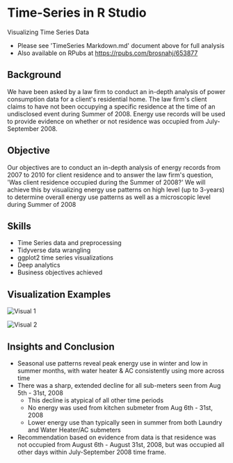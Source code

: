 # Time-Series in R Studio
Visualizing Time Series Data

* Please see 'TimeSeries Markdown.md' document above for full analysis
* Also available on RPubs at https://rpubs.com/brosnahj/653877

## Background
We have been asked by a law firm to conduct an in-depth analysis of power consumption data for a client's residential home. The law firm's client claims to have not been occupying a specific residence at the time of an undisclosed event during Summer of 2008. Energy use records will be used to provide evidence on whether or not residence was occupied from July-September 2008.

## Objective
Our objectives are to conduct an in-depth analysis of energy records from 2007 to 2010 for client residence and to answer the law firm's question, 'Was client residence occupied during the Summer of 2008?' We will achieve this by visualizing energy use patterns on high level (up to 3-years) to determine overall energy use patterns as well as a microscopic level during Summer of 2008

## Skills

* Time Series data and preprocessing
* Tidyverse data wrangling
* ggplot2 time series visualizations
* Deep analytics
* Business objectives achieved

## Visualization Examples

![Visual 1](https://github.com/jlbrosnahan/Time-Series-Visualizations/blob/master/Time-Series-Visual-script_files/figure-html/unnamed-chunk-16-1.png)

![Visual 2](https://github.com/jlbrosnahan/Time-Series-Visualizations/blob/master/Time-Series-Visual-script_files/figure-html/unnamed-chunk-18-1.png)


## Insights and Conclusion
* Seasonal use patterns reveal peak energy use in winter and low in summer months, with water heater & AC consistently using more across time
* There was a sharp, extended decline for all sub-meters seen from Aug 5th - 31st, 2008
  + This decline is atypical of all other time periods
  + No energy was used from kitchen submeter from Aug 6th - 31st, 2008
  + Lower energy use than typically seen in summer from both Laundry and Water Heater/AC submeters
* Recommendation based on evidence from data is that residence was not occupied from August 6th - August 31st, 2008, but was occupied all other days within July-September 2008 time frame.
